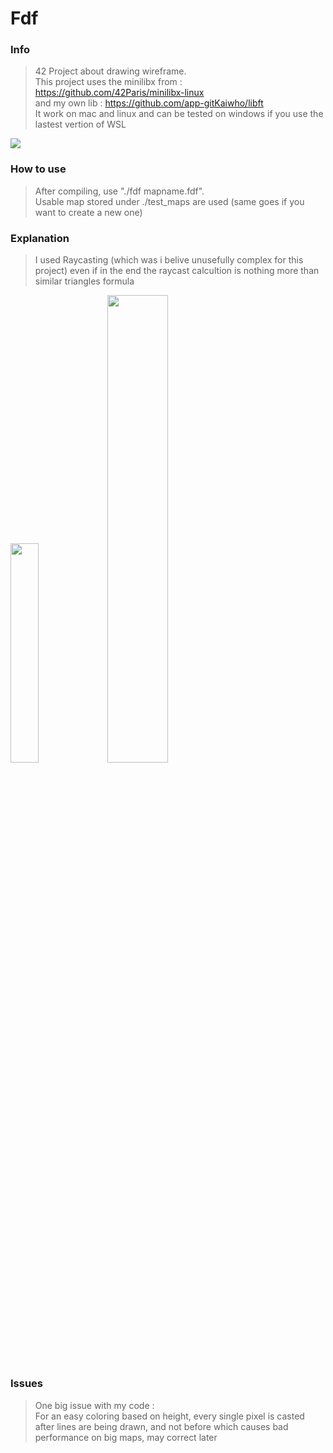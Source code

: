 # Fdf
### Info
  >42 Project about drawing wireframe.<br>
  >This project uses the minilibx from : https://github.com/42Paris/minilibx-linux<br>
  >and my own lib : https://github.com/app-gitKaiwho/libft<br>
  It work on mac and linux and can be tested on windows if you use the lastest vertion of WSL

![](https://github.com/app-gitKaiwho/Fdf/blob/main/42.gif)

### How to use
  >After compiling, use "./fdf mapname.fdf".<br>
  >Usable map stored under ./test_maps are used (same goes if you want to create a new one)
 
### Explanation
  >I used Raycasting (which was i belive unusefully complex for this project)
  >even if in the end the raycast calcultion is nothing more than similar triangles formula

<img src="https://github.com/app-gitKaiwho/Fdf/assets/71593397/3f303ae4-3cbe-4b50-a8e7-abdc41bcebdc" width="30%" height="30%" />
<img src="https://github.com/app-gitKaiwho/Fdf/assets/71593397/40ac2c03-db3c-461f-8f74-cce3e3c60d0e" width="43.8%" height="43.8%" />

### Issues
  >One big issue with my code :<br>
  >For an easy coloring based on height, every single pixel is casted after lines are being drawn,
  >and not before which causes bad performance on big maps, may correct later

